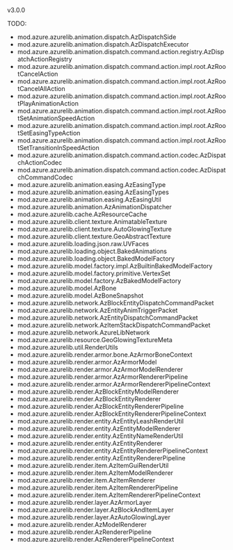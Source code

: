v3.0.0

TODO: 
- mod.azure.azurelib.animation.dispatch.AzDispatchSide
- mod.azure.azurelib.animation.dispatch.AzDispatchExecutor
- mod.azure.azurelib.animation.dispatch.command.action.registry.AzDispatchActionRegistry
- mod.azure.azurelib.animation.dispatch.command.action.impl.root.AzRootCancelAction
- mod.azure.azurelib.animation.dispatch.command.action.impl.root.AzRootCancelAllAction
- mod.azure.azurelib.animation.dispatch.command.action.impl.root.AzRootPlayAnimationAction
- mod.azure.azurelib.animation.dispatch.command.action.impl.root.AzRootSetAnimationSpeedAction
- mod.azure.azurelib.animation.dispatch.command.action.impl.root.AzRootSetEasingTypeAction
- mod.azure.azurelib.animation.dispatch.command.action.impl.root.AzRootSetTransitionInSpeedAction
- mod.azure.azurelib.animation.dispatch.command.action.codec.AzDispatchActionCodec
- mod.azure.azurelib.animation.dispatch.command.action.codec.AzDispatchCommandCodec
- mod.azure.azurelib.animation.easing.AzEasingType
- mod.azure.azurelib.animation.easing.AzEasingTypes
- mod.azure.azurelib.animation.easing.AzEasingUtil
- mod.azure.azurelib.animation.AzAnimationDispatcher
- mod.azure.azurelib.cache.AzResourceCache
- mod.azure.azurelib.client.texture.AnimatableTexture
- mod.azure.azurelib.client.texture.AutoGlowingTexture
- mod.azure.azurelib.client.texture.GeoAbstractTexture
- mod.azure.azurelib.loading.json.raw.UVFaces
- mod.azure.azurelib.loading.object.BakedAnimations
- mod.azure.azurelib.loading.object.BakedModelFactory
- mod.azure.azurelib.model.factory.impl.AzBuiltinBakedModelFactory
- mod.azure.azurelib.model.factory.primitive.VertexSet
- mod.azure.azurelib.model.factory.AzBakedModelFactory
- mod.azure.azurelib.model.AzBone
- mod.azure.azurelib.model.AzBoneSnapshot
- mod.azure.azurelib.network.AzBlockEntityDispatchCommandPacket
- mod.azure.azurelib.network.AzEntityAnimTriggerPacket
- mod.azure.azurelib.network.AzEntityDispatchCommandPacket
- mod.azure.azurelib.network.AzItemStackDispatchCommandPacket
- mod.azure.azurelib.network.AzureLibNetwork
- mod.azure.azurelib.resource.GeoGlowingTextureMeta
- mod.azure.azurelib.util.RenderUtils
- mod.azure.azurelib.render.armor.bone.AzArmorBoneContext
- mod.azure.azurelib.render.armor.AzArmorModel
- mod.azure.azurelib.render.armor.AzArmorModelRenderer
- mod.azure.azurelib.render.armor.AzArmorRendererPipeline
- mod.azure.azurelib.render.armor.AzArmorRendererPipelineContext
- mod.azure.azurelib.render.AzBlockEntityModelRenderer
- mod.azure.azurelib.render.AzBlockEntityRenderer
- mod.azure.azurelib.render.AzBlockEntityRendererPipeline
- mod.azure.azurelib.render.AzBlockEntityRendererPipelineContext
- mod.azure.azurelib.render.entity.AzEntityLeashRenderUtil
- mod.azure.azurelib.render.entity.AzEntityModelRenderer
- mod.azure.azurelib.render.entity.AzEntityNameRenderUtil
- mod.azure.azurelib.render.entity.AzEntityRenderer
- mod.azure.azurelib.render.entity.AzEntityRendererPipelineContext
- mod.azure.azurelib.render.entity.AzEntityRendererPipeline
- mod.azure.azurelib.render.item.AzItemGuiRenderUtil
- mod.azure.azurelib.render.item.AzItemModelRenderer
- mod.azure.azurelib.render.item.AzItemRenderer
- mod.azure.azurelib.render.item.AzItemRendererPipeline
- mod.azure.azurelib.render.item.AzItemRendererPipelineContext
- mod.azure.azurelib.render.layer.AzArmorLayer
- mod.azure.azurelib.render.layer.AzBlockAndItemLayer
- mod.azure.azurelib.render.layer.AzAutoGlowingLayer
- mod.azure.azurelib.render.AzModelRenderer
- mod.azure.azurelib.render.AzRendererPipeline
- mod.azure.azurelib.render.AzRendererPipelineContext